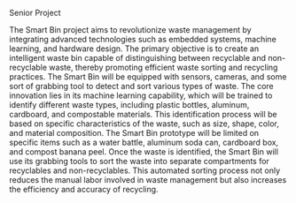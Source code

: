 Senior Project

The Smart Bin project aims to revolutionize waste management by integrating advanced technologies such as embedded systems, machine learning, and hardware design. The primary objective is to create an intelligent waste bin capable of distinguishing between recyclable and non-recyclable waste, thereby promoting efficient waste sorting and recycling practices.
The Smart Bin will be equipped with sensors, cameras, and some sort of grabbing tool to detect  and sort various types 	of waste. The core innovation lies in its machine learning capability, which will be trained to identify different waste types, including plastic bottles, aluminum, cardboard, and compostable materials. This identification process will be based on specific characteristics of the waste, such as size, shape, color, and material composition. The Smart Bin prototype will be limited on specific items such as a water battle, aluminum soda can, cardboard box, and compost banana peel. 
Once the waste is identified, the Smart Bin will use its grabbing tools to sort the waste into separate compartments for recyclables and non-recyclables. This automated sorting process not only reduces the manual labor involved in waste management but also increases the efficiency and accuracy of recycling.
